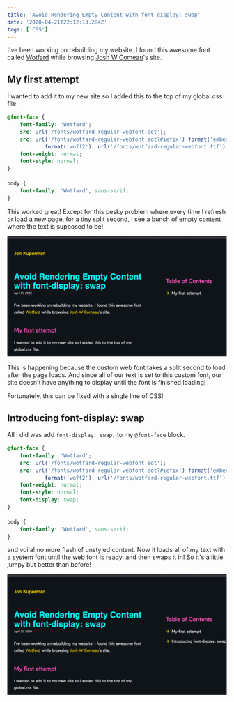 ```yaml
---
title: 'Avoid Rendering Empty Content with font-display: swap'
date: '2020-04-21T22:12:13.284Z'
tags: ['CSS']
---
```


I've been working on rebuilding my website. I found this awesome font called [Wotfard](http://atipofoundry.com/fonts/wotfard) while browsing [Josh W Comeau](https://joshwcomeau.com/)'s site.

## My first attempt

I wanted to add it to my new site so I added this to the top of my global.css file.

```css
@font-face {
    font-family: 'Wotfard';
    src: url('/fonts/wotfard-regular-webfont.eot');
    src: url('/fonts/wotfard-regular-webfont.eot?#iefix') format('embedded-opentype'), url('/fonts/wotfard-regular-webfont.woff2')
            format('woff2'), url('/fonts/wotfard-regular-webfont.ttf') format('truetype');
    font-weight: normal;
    font-style: normal;
}

body {
    font-family: 'Wotfard', sans-serif;
}
```

This worked great! Except for this pesky problem where every time I refresh or load a new page, for a tiny split second, I see a bunch of empty content where the text is supposed to be!

![Flash of empty content.](./font.gif)

This is happening because the custom web font takes a split second to load after the page loads. And since all of our text is set to this custom font, our site doesn't have anything to display until the font is finished loading!

Fortunately, this can be fixed with a single line of CSS!

## Introducing font-display: swap

All I did was add `font-display: swap;` to my `@font-face` block.

```css
@font-face {
    font-family: 'Wotfard';
    src: url('/fonts/wotfard-regular-webfont.eot');
    src: url('/fonts/wotfard-regular-webfont.eot?#iefix') format('embedded-opentype'), url('/fonts/wotfard-regular-webfont.woff2')
            format('woff2'), url('/fonts/wotfard-regular-webfont.ttf') format('truetype');
    font-weight: normal;
    font-style: normal;
    font-display: swap;
}

body {
    font-family: 'Wotfard', sans-serif;
}
```

and voila! no more flash of unstyled content. Now it loads all of my text with a system font until the web font is ready, and then swaps it in! So it's a little jumpy but better than before!

![Jittery content but no flash!.](./font2.gif)
